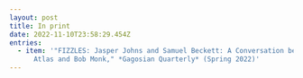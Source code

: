 ```yaml
---
layout: post
title: In print
date: 2022-11-10T23:58:29.454Z
entries:
  - item: '"FIZZLES: Jasper Johns and Samuel Beckett: A Conversation between Anthony
      Atlas and Bob Monk," *Gagosian Quarterly* (Spring 2022)'
---
```

